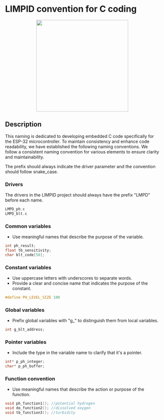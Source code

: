 
# LIMPID convention for C coding

<p align="center">
  <img src="/images/diagram_system.png" width="300">
</p>

## Description

This naming is dedicated to developing embedded C code specifically for the ESP-32 microcontroller. To maintain consistency and enhance code readability, we have established the following naming conventions.
We follow a consistent naming convention for various elements to ensure clarity and maintainability.

The prefix should always indicate the driver parameter and the convention should follow  snake_case.

### Drivers 

The drivers in the LIMPID project should always have the prefix "LMPD" before each name. 

```c
LMPD_ph.c
LMPD_blt.c
```

### Common variables

- Use meaningful names that describe the purpose of the variable.

```c
int ph_result;
float tb_sensitivity;
char blt_code[50];
```

### Constant variables

- Use uppercase letters with underscores to separate words.
- Provide a clear and concise name that indicates the purpose of the constant.

```c
#define PH_LEVEL_SIZE 100
```

### Global variables

- Prefix global variables with "g_" to distinguish them from local variables.

```c
int g_blt_address;
```
### Pointer variables

- Include the type in the variable name to clarify that it's a pointer.

```c
int* p_ph_integer;
char* p_ph_buffer;
```

### Function convention

- Use meaningful names that describe the action or purpose of the function.

```c
void ph_function1(); //potential hydrogen
void do_function2(); //dissolved oxygen
void tb_function3(); //turbidity 
```


